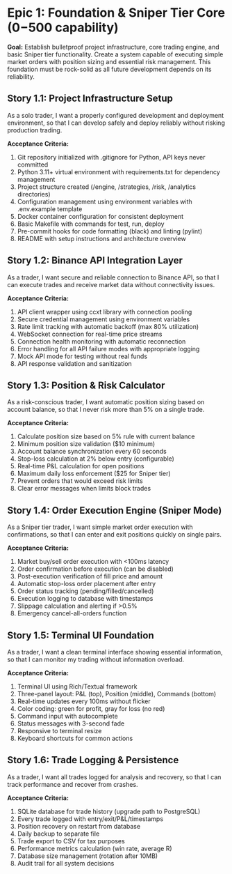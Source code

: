 # Epic 1: Foundation & Sniper Tier Core ($0-$500 capability)

**Goal:** Establish bulletproof project infrastructure, core trading engine, and basic Sniper tier functionality. Create a system capable of executing simple market orders with position sizing and essential risk management. This foundation must be rock-solid as all future development depends on its reliability.

## Story 1.1: Project Infrastructure Setup
As a solo trader,
I want a properly configured development and deployment environment,
so that I can develop safely and deploy reliably without risking production trading.

**Acceptance Criteria:**
1. Git repository initialized with .gitignore for Python, API keys never committed
2. Python 3.11+ virtual environment with requirements.txt for dependency management
3. Project structure created (/engine, /strategies, /risk, /analytics directories)
4. Configuration management using environment variables with .env.example template
5. Docker container configuration for consistent deployment
6. Basic Makefile with commands for test, run, deploy
7. Pre-commit hooks for code formatting (black) and linting (pylint)
8. README with setup instructions and architecture overview

## Story 1.2: Binance API Integration Layer
As a trader,
I want secure and reliable connection to Binance API,
so that I can execute trades and receive market data without connectivity issues.

**Acceptance Criteria:**
1. API client wrapper using ccxt library with connection pooling
2. Secure credential management using environment variables
3. Rate limit tracking with automatic backoff (max 80% utilization)
4. WebSocket connection for real-time price streams
5. Connection health monitoring with automatic reconnection
6. Error handling for all API failure modes with appropriate logging
7. Mock API mode for testing without real funds
8. API response validation and sanitization

## Story 1.3: Position & Risk Calculator
As a risk-conscious trader,
I want automatic position sizing based on account balance,
so that I never risk more than 5% on a single trade.

**Acceptance Criteria:**
1. Calculate position size based on 5% rule with current balance
2. Minimum position size validation ($10 minimum)
3. Account balance synchronization every 60 seconds
4. Stop-loss calculation at 2% below entry (configurable)
5. Real-time P&L calculation for open positions
6. Maximum daily loss enforcement ($25 for Sniper tier)
7. Prevent orders that would exceed risk limits
8. Clear error messages when limits block trades

## Story 1.4: Order Execution Engine (Sniper Mode)
As a Sniper tier trader,
I want simple market order execution with confirmations,
so that I can enter and exit positions quickly on single pairs.

**Acceptance Criteria:**
1. Market buy/sell order execution with <100ms latency
2. Order confirmation before execution (can be disabled)
3. Post-execution verification of fill price and amount
4. Automatic stop-loss order placement after entry
5. Order status tracking (pending/filled/cancelled)
6. Execution logging to database with timestamps
7. Slippage calculation and alerting if >0.5%
8. Emergency cancel-all-orders function

## Story 1.5: Terminal UI Foundation
As a trader,
I want a clean terminal interface showing essential information,
so that I can monitor my trading without information overload.

**Acceptance Criteria:**
1. Terminal UI using Rich/Textual framework
2. Three-panel layout: P&L (top), Position (middle), Commands (bottom)
3. Real-time updates every 100ms without flicker
4. Color coding: green for profit, gray for loss (no red)
5. Command input with autocomplete
6. Status messages with 3-second fade
7. Responsive to terminal resize
8. Keyboard shortcuts for common actions

## Story 1.6: Trade Logging & Persistence
As a trader,
I want all trades logged for analysis and recovery,
so that I can track performance and recover from crashes.

**Acceptance Criteria:**
1. SQLite database for trade history (upgrade path to PostgreSQL)
2. Every trade logged with entry/exit/P&L/timestamps
3. Position recovery on restart from database
4. Daily backup to separate file
5. Trade export to CSV for tax purposes
6. Performance metrics calculation (win rate, average R)
7. Database size management (rotation after 10MB)
8. Audit trail for all system decisions
